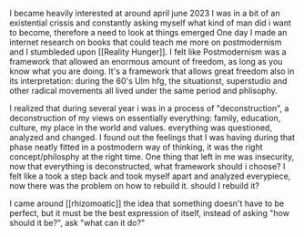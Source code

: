 I became heavily interested at around april june 2023
I was in a bit of an existential crissis and constantly asking myself what kind of man did i want to become, therefore a need to look at things emerged
One day I made an internet research on books that could teach me more on postmodernism and I stumbleded upon [[Reality Hunger]].
I felt like Postmodernism was a framework that allowed an enormous amount of freedom, as long as you know what you are doing. It's a framework that allows great freedom also in its interpretation: during the 60's Ulm hfg, the situationst, superstudio and other radical movements all lived under the same period and phlisophy.

I realized that during several year i was in a process of "deconstruction", a deconstruction of my views on essentially everything: family, education, culture, my place in the world and values. everything was questioned, analyzed and changed. I found out the feelings that I was having during that phase neatly fitted in a postmodern way of thinking, it was the right concept/philosphy at the right time. One thing that left in me was insecurity, now that everything is deconstructed, what framework should i choose? I felt like a took a step back and took myself apart and analyzed everypiece, now there was the problem on how to rebuild it. should I rebuild it? 

I came around [[rhizomoatic]] the idea that something doesn't have to be perfect, but it must be the best expression of itself, instead of asking "how should it be?", ask "what can it do?"